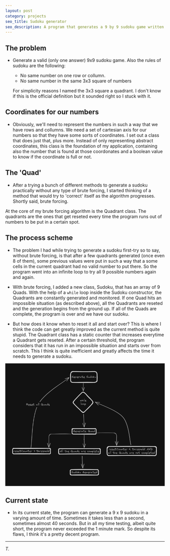 ```yaml
---
layout: post
category: projects
seo_title: Sudoku generator
seo_description: A program that generates a 9 by 9 sudoku game written in C#
---
```


## The problem

- Generate a valid (only one answer) 9x9 sudoku game.
    Also the rules of sudoku are the following:
    - No same number on one row or collumn.
    - No same number in the same 3x3 square of numbers

    For simplicity reasons I named the 3x3 square a quadrant. I don't 
    know if this is the official definition but it sounded right so I 
    stuck with it.

## Coordinates for our numbers

- Obviously, we'll need to represent the numbers in such a way that we have rows and collumns. We need a set of cartesian axis for our numbers so that they have some sorts of coordinates. I set out a class that does just that, plus more. Instead of only representing abstract coordinates, this class is the foundation of my application, containing also the number that is found at those coordonates and a boolean value to know if the coordinate is full or not.

## The 'Quad'

- After a trying a bunch of different methods to generate a sudoku practically without any type of brute forcing, I started thinking of a method that would try to 'correct' itself as the algorithm progresses. Shortly said, brute forcing.

At the core of my brute forcing algorithm is the Quadrant class. The quadrants are the ones that get reseted every time the program runs out of numbers to be put in a certain spot.

## The process scheme

- The problem I had while trying to generate a sudoku first-try so to say, without brute forcing, is that after a few quadrants generated (once even 8 of them), some previous values were put in such a way that a some cells in the current quadrant had no valid number to put there. So the program went into an infinite loop to try all 9 possible numbers again and again.

- With brute forcing, I added a new class, Sudoku, that has an array of 9 Quads. With the help of a `while` loop inside the Sudoku constructor, the Quadrants are constantly generated and monitored. If one Quad hits an impossible situation (as described above), all the Quadrants are reseted and the generation begins from the ground up. If all of the Quads are complete, the program is over and we have our sudoku.

- But how does it know when to reset it all and start over? This is where I think the code can get greatly improved as the current method is quite stupid. The Quadrant class has a static counter that increases everytime a Quadrant gets reseted. After a certain threshold, the program considers that it has run in an impossible situation and starts over from scratch. This I think is quite inefficient and greatly affects the time it needs to generate a sudoku.

![the program scheme](_screenshots\scheme.png)

## Current state 

- In its current state, the program can generate a 9 x 9 sudoku in a varying amount of time. Sometimes it takes less than a second, sometimes almost 40 seconds. But in all my time testing, albeit quite short, the program never exceeded the 1 minute mark. So despite its flaws, I think it's a pretty decent program.

---

*T.*
